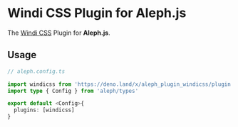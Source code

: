 # Windi CSS Plugin for Aleph.js

The [Windi CSS](https://windicss.org/) Plugin for **Aleph.js**.

## Usage

```ts
// aleph.config.ts

import windicss from 'https://deno.land/x/aleph_plugin_windicss/plugin.ts'
import type { Config } from 'aleph/types'

export default <Config>{
  plugins: [windicss]
}
```
